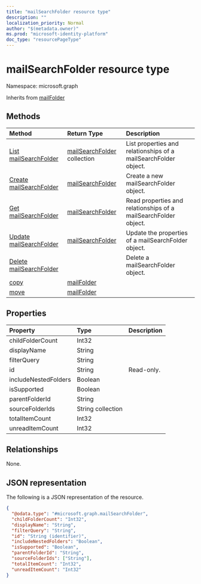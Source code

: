 ```yaml
---
title: "mailSearchFolder resource type"
description: ""
localization_priority: Normal
author: "$(metadata.owner)"
ms.prod: "microsoft-identity-platform"
doc_type: "resourcePageType"
---
```


# mailSearchFolder resource type

Namespace: microsoft.graph

Inherits from [mailFolder](mailfolder.md)

## Methods

| Method                                                       | Return Type                                        | Description                                                     |
| :----------------------------------------------------------- | :------------------------------------------------- | :-------------------------------------------------------------- |
| [List mailSearchFolder](../api/mailsearchfolder-list.md)     | [mailSearchFolder](mailSearchFolder.md) collection | List properties and relationships of a mailSearchFolder object. |
| [Create mailSearchFolder](../api/mailsearchfolder-create.md) | [mailSearchFolder](mailSearchFolder.md)            | Create a new mailSearchFolder object.                           |
| [Get mailSearchFolder](../api/mailsearchfolder-get.md)       | [mailSearchFolder](mailSearchFolder.md)            | Read properties and relationships of a mailSearchFolder object. |
| [Update mailSearchFolder](../api/mailsearchfolder-update.md) | [mailSearchFolder](mailSearchFolder.md)            | Update the properties of a mailSearchFolder object.             |
| [Delete mailSearchFolder](../api/mailsearchfolder-delete.md) |                                                    | Delete a mailSearchFolder object.                               |
| [copy](../api/mailsearchfolder-copy.md)                      | [mailFolder](../resources/-mailfolder.md)          |                                                                 |
| [move](../api/mailsearchfolder-move.md)                      | [mailFolder](../resources/-mailfolder.md)          |                                                                 |

## Properties

| Property             | Type              | Description |
| :------------------- | :---------------- | :---------- |
| childFolderCount     | Int32             |             |
| displayName          | String            |             |
| filterQuery          | String            |             |
| id                   | String            | Read-only.  |
| includeNestedFolders | Boolean           |             |
| isSupported          | Boolean           |             |
| parentFolderId       | String            |             |
| sourceFolderIds      | String collection |             |
| totalItemCount       | Int32             |             |
| unreadItemCount      | Int32             |             |

## Relationships

None.

## JSON representation

The following is a JSON representation of the resource.

<!-- {
  "blockType": "resource",
  "keyProperty": "id",
  "@odata.type": "microsoft.graph.mailSearchFolder",
  "baseType": "microsoft.graph.mailFolder",
  "openType": False
}
-->

```json
{
  "@odata.type": "#microsoft.graph.mailSearchFolder",
  "childFolderCount": "Int32",
  "displayName": "String",
  "filterQuery": "String",
  "id": "String (identifier)",
  "includeNestedFolders": "Boolean",
  "isSupported": "Boolean",
  "parentFolderId": "String",
  "sourceFolderIds": ["String"],
  "totalItemCount": "Int32",
  "unreadItemCount": "Int32"
}
```
